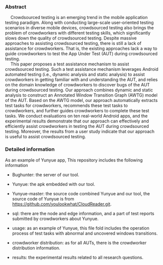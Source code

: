 ### Abstract
&emsp; Crowdsourced testing is an emerging trend in the mobile application testing paradigm. Along with conducting large-scale user-oriented testing scenarios in diverse mobile devices, 
crowdsourced testing also brings the problem of crowdworkers with different testing skills, which significantly slows down the quality of crowdsourced testing. 
Despite massive approaches to assisting crowdsourced testing, there is still a lack of assistance for crowdworkers. 
That is, the existing approaches lack a way to guide crowdworkers to test the App Under Test (AUT) during crowdsourced testing.
<br>
&emsp; This paper proposes a test assistance mechanism to assist crowdsourced testing. Such a test assistance mechanism leverages Android automated testing (i.e., dynamic analysis and static analysis) to assist crowdworkers in getting familiar with and understanding the AUT, and relies on the domain knowledge of crowdworkers to discover bugs of the AUT during crowdsourced testing. Our approach combines dynamic and static analysis to construct an Annotated Window Transition Graph (AWTG) model of the AUT. Based on the AWTG model, our approach automatically extracts test tasks for crowdworkers, recommends these test tasks to crowdworkers, and further guides crowdworkers to complete these test tasks. We conduct evaluations on ten real-world Android apps, and the experimental results demonstrate that our approach can effectively and efficiently assist crowdworkers in testing the AUT during crowdsourced testing. Moreover, the results from a user study indicate that our approach is useful to assist crowdsourced testing.


### Detailed information
As an example of Yunyue app, This repository includes the following information

+ Bughunter: the server of our tool.

+ Yunyue: the apk embedded with our tool.

+ Yunyue-master: the source code combined Yunyue and our tool, the source code of Yunyue is from https://github.com/youlookwhat/CloudReader.git.

+ sql: there are the node and edge information, and a part of test reports submitted by crowdworkers about Yunyue.

+ usage: as an example of Yunyue, this file fold includes the operation process of test tasks with abnormal and uncovered windows transitions.

+ crowdworker distribution: as for all AUTs, there is the crowdworker distribution information.

+ results: the experimental results related to all research questions.

